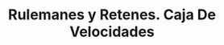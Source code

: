 ---
title: "Rulemanes y Retenes. Caja De Velocidades"
url: /la-rioja/rulemanes-y-retenes-caja-de-velocidades/
shop: piezas de automóviles
---